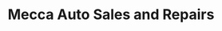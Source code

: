 ---
title: "Mecca Auto Sales and Repairs"
url: /hartford/mecca-auto-sales-and-repairs/
shop: Autohaus
---